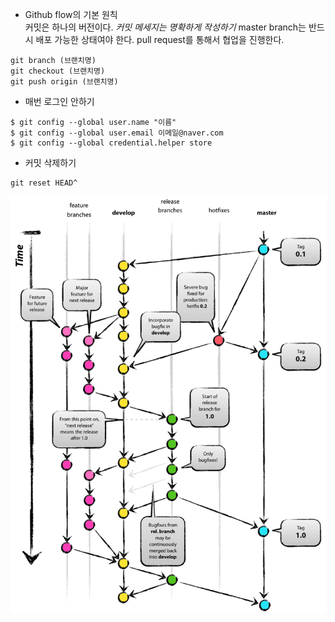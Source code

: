 - Github flow의 기본 원칙  
	커밋은 하나의 버전이다. *커밋 메세지는 명확하게 작성하기*
	master branch는 반드시 배포 가능한 상태여야 한다.
	pull request를 통해서 협업을 진행한다.

```
git branch (브랜치명)
git checkout (브랜치명)
git push origin (브랜치명)
```

- 매번 로그인 안하기
```
$ git config --global user.name "이름"
$ git config --global user.email 이메일@naver.com
$ git config --global credential.helper store
```

- 커밋 삭제하기
```
git reset HEAD^
```

![](./img/gitflow.png)
